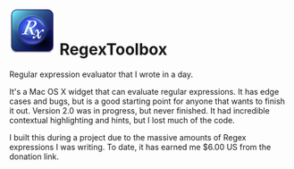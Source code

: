 <!-- vim: set ts=4 sw=4 noet: -->
![RegexToolbox](https://raw.githubusercontent.com/pestilence669/RegexToolbox/master/Icon.png) RegexToolbox
============

Regular expression evaluator that I wrote in a day.

It's a Mac OS X widget that can evaluate regular expressions. It has edge cases and bugs, but is a good starting point for anyone that wants to finish it out. Version 2.0 was in progress, but never finished. It had incredible contextual highlighting and hints, but I lost much of the code.

I built this during a project due to the massive amounts of Regex expressions I was writing. To date, it has earned me $6.00 US from the donation link.
